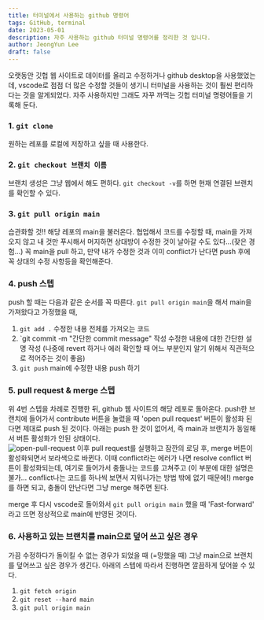 ```yaml
---
title: 터미널에서 사용하는 github 명령어
tags: GitHub, terminal
date: 2023-05-01
description: 자주 사용하는 github 터미널 명령어를 정리한 것 입니다.
author: JeongYun Lee
draft: false
---
```


오랫동안 깃헙 웹 사이트로 데이터를 올리고 수정하거나 github desktop을 사용했었는데, vscode로 점점 더 많은 수정할 것들이 생기니 터미널을 사용하는 것이 훨씬 편리하다는 것을 알게되었다. 자주 사용하지만 그래도 자꾸 까먹는 깃헙 터미널 명령어들을 기록해 둔다.

### 1. `git clone`

원하는 레포를 로컬에 저장하고 싶을 때 사용한다.

### 2. `git checkout 브랜치 이름`

브랜치 생성은 그냥 웹에서 해도 편하다. `git checkout -v`를 하면 현재 연결된 브랜치를 확인할 수 있다.

### 3. `git pull origin main`

습관화할 것!! 해당 레포의 main을 불러온다. 협업해서 코드를 수정할 때, main을 가져오지 않고 내 것만 푸시해서 머지하면 상대방이 수정한 것이 날아갈 수도 있다...(잦은 경험...) 꼭 main을 pull 하고, 만약 내가 수정한 것과 이미 conflict가 난다면 push 후에 꼭 상대의 수정 사항등을 확인해준다.

### 4. push 스텝

push 할 때는 다음과 같은 순서를 꼭 따른다. `git pull origin main`을 해서 main을 가져왔다고 가정했을 때,

1.  `git add .`
    수정한 내용 전체를 가져오는 코드
2.  `git commit -m "간단한 commit message" 작성
    수정한 내용에 대한 간단한 설명 작성 (나중에 revert 하거나 에러 확인할 때 어느 부분인지 알기 위해서 직관적으로 적어주는 것이 좋음)
3.  `git push`
    main에 수정한 내용 push 하기

### 5. pull request & merge 스텝

위 4번 스텝을 차례로 진행한 뒤, github 웹 사이트의 해당 레포로 돌아온다. push한 브랜치에 들어가서 contribute 버튼을 눌렀을 때 'open pull request' 버튼이 활성화 된다면 제대로 push 된 것이다. 아래는 push 한 것이 없어서, 즉 main과 브랜치가 동일해서 버튼 활성화가 안된 상태이다.  
 ![open-pull-request](/blogImg/2023-05-01-1.png)
이후 pull request를 실행하고 잠깐의 로딩 후, merge 버튼이 활성화되면서 보라색으로 바뀐다. 이때 conflict라는 에러가 나면 resolve conflict 버튼이 활성화되는데, 여기로 들어가서 충돌나는 코드를 고쳐주고 (이 부분에 대한 설명은 불가... conflict나는 코드를 하나씩 보면서 지워나가는 방법 밖에 없기 때문에!) merge를 하면 되고, 충돌이 안난다면 그냥 merge 해주면 된다.

merge 후 다시 vscode로 돌아와서 `git pull origin main` 했을 때 'Fast-forward' 라고 뜨면 정상적으로 main에 반영된 것이다.

### 6. 사용하고 있는 브랜치를 main으로 덮어 쓰고 싶은 경우

가끔 수정하다가 돌이킬 수 없는 경우가 되었을 때 (=망했을 때) 그냥 main으로 브랜치를 덮어쓰고 싶은 경우가 생긴다. 아래의 스텝에 따라서 진행하면 깔끔하게 덮어쓸 수 있다.

1.  `git fetch origin`
2.  `git reset --hard main`
3.  `git pull origin main`
